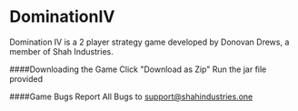 # DominationIV
Domination IV is a 2 player strategy game developed by Donovan Drews, a member of Shah Industries. 

####Downloading the Game
Click "Download as Zip"
Run the jar file provided

####Game Bugs
Report All Bugs to support@shahindustries.one
